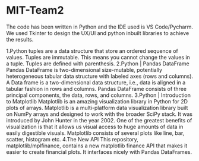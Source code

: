 # MIT-Team2
The code has been written in Python and the IDE used is VS Code/Pycharm.
We used Tkinter to design the UX/UI and python inbuilt libraries to achieve the results.

1.Python tuples are a data structure that store an ordered sequence of values. Tuples are immutable. 
This means you cannot change the values in a tuple. 
Tuples are defined with parenthesis.
2.Python | Pandas DataFrame
Pandas DataFrame is two-dimensional size-mutable, potentially heterogeneous tabular data structure with labeled axes (rows and columns).
 A Data frame is a two-dimensional data structure, i.e., data is aligned in a tabular fashion in rows and columns.
Pandas DataFrame consists of three principal components, the data, rows, and columns.
3.Python | Introduction to Matplotlib
Matplotlib is an amazing visualization library in Python for 2D plots of arrays. 
Matplotlib is a multi-platform data visualization library built on NumPy arrays and designed to work with the broader SciPy stack. 
It was introduced by John Hunter in the year 2002.
One of the greatest benefits of visualization is that it allows us visual access to huge amounts of data in easily digestible visuals. 
Matplotlib consists of several plots like line, bar, scatter, histogram etc.
4.The New API
This repository, matplotlib/mplfinance, contains a new matplotlib finance API that makes it easier to create financial plots.
 It interfaces nicely with Pandas DataFrames.
